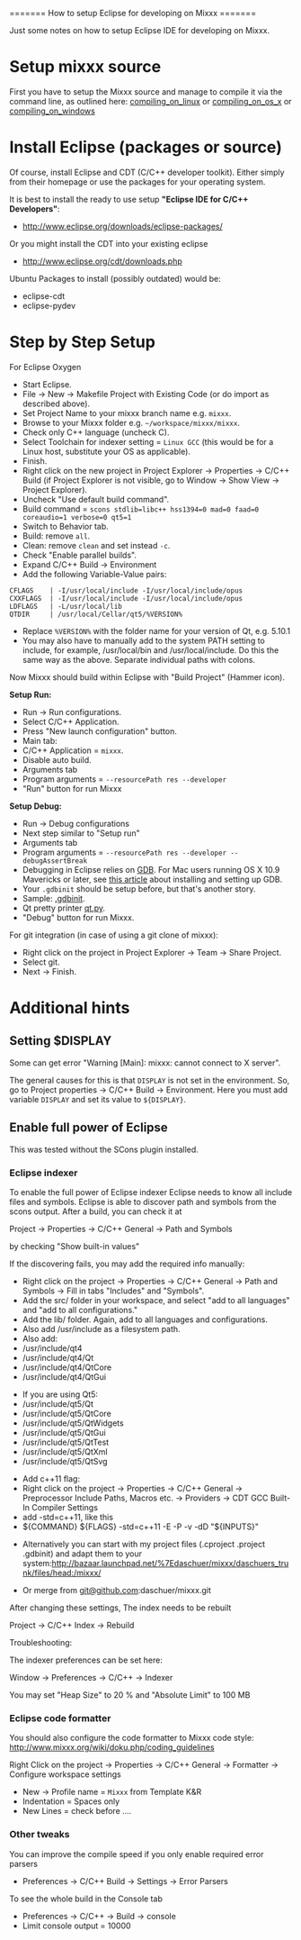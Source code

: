 \======= How to setup Eclipse for developing on Mixxx =======

Just some notes on how to setup Eclipse IDE for developing on Mixxx.

# Setup mixxx source

First you have to setup the Mixxx source and manage to compile it via
the command line, as outlined here:
[compiling\_on\_linux](compiling_on_linux) or
[compiling\_on\_os\_x](compiling_on_os_x) or
[compiling\_on\_windows](compiling_on_windows)

# Install Eclipse (packages or source)

Of course, install Eclipse and CDT (C/C++ developer toolkit). Either
simply from their homepage or use the packages for your operating
system.

It is best to install the ready to use setup **"Eclipse IDE for C/C++
Developers"**:

  - <http://www.eclipse.org/downloads/eclipse-packages/>

Or you might install the CDT into your existing eclipse

  - <http://www.eclipse.org/cdt/downloads.php>

Ubuntu Packages to install (possibly outdated) would be:

  - eclipse-cdt
  - eclipse-pydev

# Step by Step Setup

For Eclipse Oxygen

  - Start Eclipse.
  - File -\> New -\> Makefile Project with Existing Code (or do import
    as described above).
  - Set Project Name to your mixxx branch name e.g. `mixxx`.
  - Browse to your Mixxx folder e.g. `~/workspace/mixxx/mixxx`.
  - Check only C++ language (uncheck C).
  - Select Toolchain for indexer setting = `Linux GCC` (this would be
    for a Linux host, substitute your OS as applicable).
  - Finish.
  - Right click on the new project in Project Explorer -\> Properties
    -\> C/C++ Build (if Project Explorer is not visible, go to Window
    -\> Show View -\> Project Explorer).
  - Uncheck "Use default build command".
  - Build command = `scons stdlib=libc++ hss1394=0 mad=0 faad=0
    coreaudio=1 verbose=0 qt5=1`
  - Switch to Behavior tab.
  - Build: remove `all`.
  - Clean: remove `clean` and set instead `-c`.
  - Check "Enable parallel builds".
  - Expand C/C++ Build -\> Environment
  - Add the following Variable-Value pairs:

<!-- end list -->

``` 
CFLAGS    | -I/usr/local/include -I/usr/local/include/opus  
CXXFLAGS  | -I/usr/local/include -I/usr/local/include/opus  
LDFLAGS   | -L/usr/local/lib                                
QTDIR     | /usr/local/Cellar/qt5/%VERSION%                 
```

  - Replace `%VERSION%` with the folder name for your version of Qt,
    e.g. 5.10.1 
  - You may also have to manually add to the system PATH setting to
    include, for example, /usr/local/bin and /usr/local/include. Do this
    the same way as the above. Separate individual paths with colons.

Now Mixxx should build within Eclipse with "Build Project" (Hammer
icon).

**Setup Run:**

  - Run -\> Run configurations.
  - Select C/C++ Application.
  - Press "New launch configuration" button. 
  - Main tab:
  - C/C++ Application = `mixxx`.
  - Disable auto build.
  - Arguments tab 
  - Program arguments = `--resourcePath res --developer`
  - "Run" button for run Mixxx

**Setup Debug:**

  - Run -\> Debug configurations 
  - Next step similar to "Setup run"
  - Arguments tab 
  - Program arguments = `--resourcePath res --developer
    --debugAssertBreak`
  - Debugging in Eclipse relies on
    [GDB](https://www.gnu.org/software/gdb/). For Mac users running OS X
    10.9 Mavericks or later, see [this
    article](https://www.ics.uci.edu/~pattis/common/handouts/macmingweclipse/allexperimental/mac-gdb-install.html)
    about installing and setting up GDB.
  - Your `.gdbinit` should be setup before, but that's another story.
  - Sample:
    [.gdbinit](http://bazaar.launchpad.net/~daschuer/mixxx/daschuers_trunk/view/head:/mixxx/.gdbinit).
  - Qt pretty printer
    [qt.py](https://github.com/KDE/kdevelop/blob/master/plugins/gdb/printers/qt.py).
  - "Debug" button for run Mixxx.

For git integration (in case of using a git clone of mixxx):

  - Right click on the project in Project Explorer -\> Team -\> Share
    Project.
  - Select git.
  - Next -\> Finish.

# Additional hints

## Setting $DISPLAY

Some can get error "Warning \[Main\]: mixxx: cannot connect to X
server".

The general causes for this is that `DISPLAY` is not set in the
environment. So, go to Project properties -\> C/C++ Build -\>
Environment. Here you must add variable `DISPLAY` and set its value to
`${DISPLAY}`.

## Enable full power of Eclipse

This was tested without the SCons plugin installed.

### Eclipse indexer

To enable the full power of Eclipse indexer Eclipse needs to know all
include files and symbols. Eclipse is able to discover path and symbols
from the scons output. After a build, you can check it at

Project -\> Properties -\> C/C++ General -\> Path and Symbols

by checking "Show built-in values"

If the discovering fails, you may add the required info manually:

  - Right click on the project -\> Properties -\> C/C++ General -\> Path
    and Symbols -\> Fill in tabs "Includes" and "Symbols".
  - Add the src/ folder in your workspace, and select "add to all
    languages" and "add to all configurations."
  - Add the lib/ folder. Again, add to all languages and configurations.
  - Also add /usr/include as a filesystem path.
  - Also add:
  - /usr/include/qt4
  - /usr/include/qt4/Qt
  - /usr/include/qt4/QtCore
  - /usr/include/qt4/QtGui

<!-- end list -->

  - If you are using Qt5:
  - /usr/include/qt5/Qt 
  - /usr/include/qt5/QtCore
  - /usr/include/qt5/QtWidgets
  - /usr/include/qt5/QtGui
  - /usr/include/qt5/QtTest
  - /usr/include/qt5/QtXml
  - /usr/include/qt5/QtSvg

<!-- end list -->

  - Add c++11 flag:
  - Right click on the project -\> Properties -\> C/C++ General -\>
    Preprocessor Include Paths, Macros etc. -\> Providers -\> CDT GCC
    Built-In Compiler Settings
  - add -std=c++11, like this 
  - ${COMMAND} ${FLAGS} -std=c++11 -E -P -v -dD "${INPUTS}" 

<!-- end list -->

  - Alternatively you can start with my project files (.cproject
    .project .gdbinit) and adapt them to your
    system:<http://bazaar.launchpad.net/%7Edaschuer/mixxx/daschuers_trunk/files/head:/mixxx/>

<!-- end list -->

  - Or merge from git@github.com:daschuer/mixxx.git

After changing these settings, The index needs to be rebuilt

Project -\> C/C++ Index -\> Rebuild

Troubleshooting:

The indexer preferences can be set here:

Window -\> Preferences -\> C/C++ -\> Indexer

You may set "Heap Size" to 20 % and "Absolute Limit" to 100 MB

### Eclipse code formatter

You should also configure the code formatter to Mixxx code style:
<http://www.mixxx.org/wiki/doku.php/coding_guidelines>

Right Click on the project -\> Properties -\> C/C++ General -\>
Formatter -\> Configure workspace settings

  - New -\> Profile name = `Mixxx` from Template K\&R
  - Indentation = Spaces only
  - New Lines = check before ....

### Other tweaks

You can improve the compile speed if you only enable required error
parsers

  - Preferences -\> C/C++ Build -\> Settings -\> Error Parsers 

To see the whole build in the Console tab

  - Preferences -\> C/C++ -\> Build -\> console
  - Limit console output = 10000
